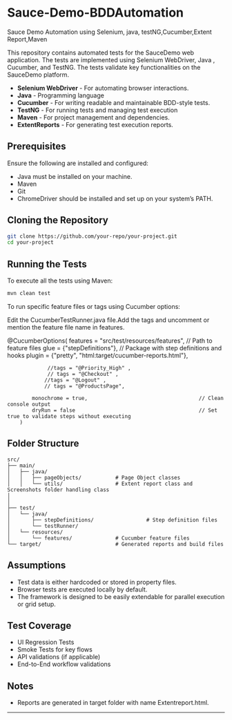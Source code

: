 # Sauce-Demo-BDDAutomation
Sauce Demo Automation using Selenium, java, testNG,Cucumber,Extent Report,Maven

This repository contains automated tests for the SauceDemo web application. The tests are implemented using Selenium WebDriver, Java , Cucumber, and TestNG. The tests validate key functionalities on the SauceDemo platform.

- **Selenium WebDriver** - For automating browser interactions.
- **Java** - Programming language
- **Cucumber** - For writing readable and maintainable BDD-style tests.
- **TestNG** - For running tests and managing test execution
- **Maven** - For project management and dependencies.
- **ExtentReports** - For generating test execution reports.

## Prerequisites

Ensure the following are installed and configured:

- Java must be installed on your machine.
- Maven
- Git
- ChromeDriver should be installed and set up on your system’s PATH.


## Cloning the Repository

```bash
git clone https://github.com/your-repo/your-project.git
cd your-project
```

## Running the Tests

To execute all the tests using Maven:

```bash
mvn clean test
```

To run specific feature files or tags using Cucumber options:

Edit the CucumberTestRunner.java file.Add the tags and uncomment or mention the feature file name in features.

@CucumberOptions(
			features = "src/test/resources/features",            // Path to feature files
		    glue = {"stepDefinitions"},                          // Package with step definitions and hooks
		    plugin = {"pretty", "html:target/cucumber-reports.html"},
		                
		         //tags = "@Priority_High" , 
		         // tags = "@Checkout" ,
		        //tags = "@Logout" ,
		        // tags = "@ProductsPage",
		   
		    monochrome = true,                                    // Clean console output
		    dryRun = false                                        // Set true to validate steps without executing
		)


## Folder Structure

```
src/
├── main/
│   ├── java/
│   │   ├── pageObjects/           # Page Object classes
│   │   └── utils/                 # Extent report class and Screenshots folder handling class
│   
│
├── test/
│   └── java/
│       ├── stepDefinitions/                 # Step definition files
│       └── testRunner/
│   └── resources/
│       └── features/              # Cucumber feature files
└── target/                        # Generated reports and build files

```

## Assumptions

- Test data is either hardcoded or stored in property files.
- Browser tests are executed locally by default.
- The framework is designed to be easily extendable for parallel execution or grid setup.

## Test Coverage

- UI Regression Tests
- Smoke Tests for key flows
- API validations (if applicable)
- End-to-End workflow validations

## Notes

- Reports are generated in target folder with name Extentreport.html.


---

